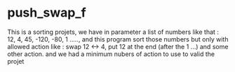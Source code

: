 # push_swap_f

This is a sorting projets, we have in parameter a list of numbers like that : 12, 4, 45, -120, -80, 1 ....., and this program sort those
numbers but only with allowed action like : swap 12 <-> 4, put 12 at the end (after the 1 ...) and some other action. and we had a 
minimum nubers of action to use to valid the projet

